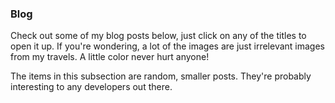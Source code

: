 ### Blog

Check out some of my blog posts below, just click on any of the titles to open it up. If you're wondering, a lot of the images are just irrelevant images from my travels. A little color never hurt anyone!

The items in this subsection are random, smaller posts. They're probably interesting to any developers out there.